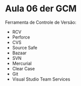 # Aula 06 der GCM

Ferramenta de Controle de Versão:

* RCV
* Perforce
* CVS
* Source Safe
* Bazaar
* SVN
* Mercurial
* Clear Case
* Git
* Visual Studio Team Services
